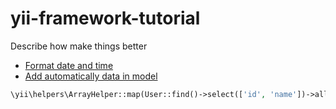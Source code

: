 # yii-framework-tutorial
Describe how make things better

* [Format date and time](/docs/dateFormat.md)
* [Add automatically data in model](/docs/modelFilledCustomData.md)


```php
\yii\helpers\ArrayHelper::map(User::find()->select(['id', 'name'])->all(), 'optima_id', 'name'); // [1 => 'jan', 2 => 'pawel'...]
```

